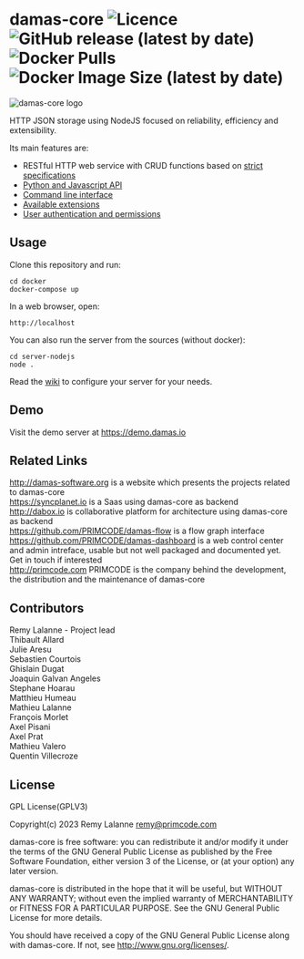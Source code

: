 # damas-core ![Licence](https://img.shields.io/github/license/remyla/damas-core) ![GitHub release (latest by date)](https://img.shields.io/github/v/release/remyla/damas-core) ![Docker Pulls](https://img.shields.io/docker/pulls/primcode/damas-core) ![Docker Image Size (latest by date)](https://img.shields.io/docker/image-size/primcode/damas-core)


<img src="http://damas-software.org/bin/damas-core_logo.svg?t=2" alt="damas-core logo"/>

HTTP JSON storage using NodeJS focused on reliability, efficiency and extensibility.

Its main features are:
* RESTful HTTP web service with CRUD functions based on [strict specifications](https://github.com/remyla/damas-core/wiki/4-Specifications)
* [Python and Javascript API](https://github.com/remyla/damas-core/wiki/3-API-reference)
* [Command line interface](https://github.com/remyla/damas-core/blob/master/cli/README.md)
* [Available extensions](https://github.com/remyla/damas-core/wiki/Extensions)
* [User authentication and permissions](https://github.com/remyla/damas-core/wiki/Authentication)

## Usage
Clone this repository and run:
```
cd docker
docker-compose up
```
In a web browser, open:
```
http://localhost
```

You can also run the server from the sources (without docker):
```
cd server-nodejs
node .
```

Read the [wiki](https://github.com/remyla/damas-core/wiki) to configure your server for your needs.

## Demo
Visit the demo server at https://demo.damas.io

## Related Links
http://damas-software.org is a website which presents the projects related to damas-core  
https://syncplanet.io is a Saas using damas-core as backend  
http://dabox.io is collaborative platform for architecture using damas-core as backend  
https://github.com/PRIMCODE/damas-flow is a flow graph interface  
https://github.com/PRIMCODE/damas-dashboard is a web control center and admin intreface, usable but not well packaged and documented yet. Get in touch if interested  
http://primcode.com PRIMCODE is the company behind the development, the distribution and the maintenance of damas-core

## Contributors
Remy Lalanne - Project lead  
Thibault Allard  
Julie Aresu  
Sebastien Courtois  
Ghislain Dugat  
Joaquin Galvan Angeles  
Stephane Hoarau  
Matthieu Humeau  
Mathieu Lalanne  
François Morlet  
Axel Pisani  
Axel Prat  
Mathieu Valero  
Quentin Villecroze

## License
GPL License(GPLV3)

Copyright(c) 2023 Remy Lalanne remy@primcode.com

damas-core is free software: you can redistribute it and/or modify
it under the terms of the GNU General Public License as published by
the Free Software Foundation, either version 3 of the License, or
(at your option) any later version.

damas-core is distributed in the hope that it will be useful,
but WITHOUT ANY WARRANTY; without even the implied warranty of
MERCHANTABILITY or FITNESS FOR A PARTICULAR PURPOSE.  See the
GNU General Public License for more details.

You should have received a copy of the GNU General Public License
along with damas-core.  If not, see <http://www.gnu.org/licenses/>.
